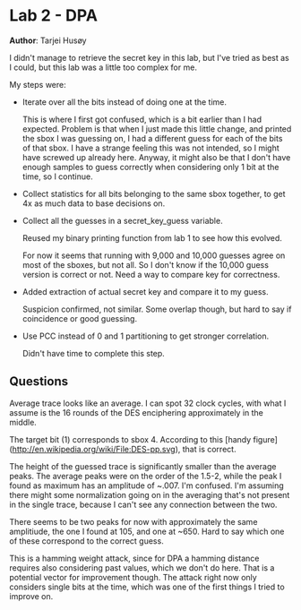 Lab 2 - DPA
===========

**Author**: Tarjei Husøy

I didn't manage to retrieve the secret key in this lab, but I've tried as best as I could, but this lab was a little too complex for me.

My steps were:

* Iterate over all the bits instead of doing one at the time.
  
  This is where I first got confused, which is a bit earlier than I had expected. Problem is that when I just made this little change, and printed the sbox I was guessing on, I had a different guess for each of the bits of that sbox. I have a strange feeling this was not intended, so I might have screwed up already here. Anyway, it might also be that I don't have enough samples to guess correctly when considering only 1 bit at the time, so I continue.

* Collect statistics for all bits belonging to the same sbox together, to get 4x as much data to base decisions on.

* Collect all the guesses in a secret_key_guess variable.

  Reused my binary printing function from lab 1 to see how this evolved.

  For now it seems that running with 9,000 and 10,000 guesses agree on most of the sboxes, but not all. So I don't know if the 10,000 guess version is correct or not. Need a way to compare key for correctness.

* Added extraction of actual secret key and compare it to my guess.

  Suspicion confirmed, not similar. Some overlap though, but hard to say if coincidence or good guessing.

* Use PCC instead of 0 and 1 partitioning to get stronger correlation.

  Didn't have time to complete this step.


Questions
---------

Average trace looks like an average. I can spot 32 clock cycles, with what I assume is the 16 rounds of the DES enciphering approximately in the middle.

The target bit (1) corresponds to sbox 4. According to this [handy figure] (http://en.wikipedia.org/wiki/File:DES-pp.svg), that is correct.

The height of the guessed trace is significantly smaller than the average peaks. The average peaks were on the order of the 1.5-2, while the peak I found as maximum has an amplitude of ~.007. I'm confused. I'm assuming there might some normalization going on in the averaging that's not present in the single trace, because I can't see any connection between the two.

There seems to be two peaks for now with approximately the same amplitiude, the one I found at 105, and one at ~650. Hard to say which one of these correspond to the correct guess.

This is a hamming weight attack, since for DPA a hamming distance requires also considering past values, which we don't do here. That is a potential vector for improvement though. The attack right now only considers single bits at the time, which was one of the first things I tried to improve on.
